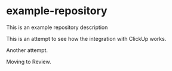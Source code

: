 # example-repository

This is an example repository description

This is an attempt to see how the integration with ClickUp works. 

Another attempt. 

Moving to Review.
